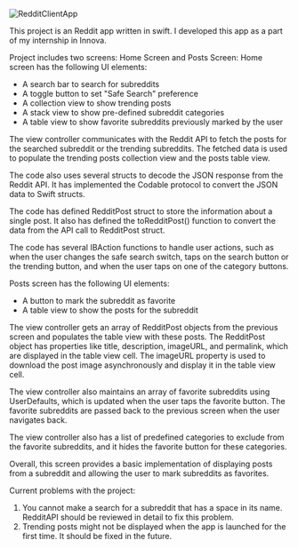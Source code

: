 ![RedditClientApp](https://user-images.githubusercontent.com/8038008/222705261-30699891-c92e-4fec-9bf8-83475b30ff25.gif)

This project is an Reddit app written in swift. I developed this app as a part of my internship in Innova.

Project includes two screens: Home Screen and Posts Screen:
Home screen has the following UI elements:

- A search bar to search for subreddits
- A toggle button to set "Safe Search" preference
- A collection view to show trending posts
- A stack view to show pre-defined subreddit categories
- A table view to show favorite subreddits previously marked by the user

The view controller communicates with the Reddit API to fetch the posts for the searched subreddit or the trending subreddits. The fetched data is used to populate the trending posts collection view and the posts table view.

The code also uses several structs to decode the JSON response from the Reddit API. It has implemented the Codable protocol to convert the JSON data to Swift structs.

The code has defined RedditPost struct to store the information about a single post. It also has defined the toRedditPost() function to convert the data from the API call to RedditPost struct.

The code has several IBAction functions to handle user actions, such as when the user changes the safe search switch, taps on the search button or the trending button, and when the user taps on one of the category buttons.

Posts screen has the following UI elements:

- A button to mark the subreddit as favorite
- A table view to show the posts for the subreddit

The view controller gets an array of RedditPost objects from the previous screen and populates the table view with these posts. The RedditPost object has properties like title, description, imageURL, and permalink, which are displayed in the table view cell. The imageURL property is used to download the post image asynchronously and display it in the table view cell.

The view controller also maintains an array of favorite subreddits using UserDefaults, which is updated when the user taps the favorite button. The favorite subreddits are passed back to the previous screen when the user navigates back.

The view controller also has a list of predefined categories to exclude from the favorite subreddits, and it hides the favorite button for these categories.

Overall, this screen provides a basic implementation of displaying posts from a subreddit and allowing the user to mark subreddits as favorites.

Current problems with the project:

1. You cannot make a search for a subreddit that has a space in its name. RedditAPI should be reviewed in detail to fix this problem.
2. Trending posts might not be displayed when the app is launched for the first time. It should be fixed in the future.
